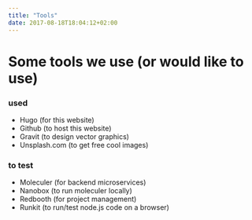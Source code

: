 ```yaml
---
title: "Tools"
date: 2017-08-18T18:04:12+02:00
---
```


# Some tools we use (or would like to use)

### used
- Hugo (for this website)
- Github (to host this website)
- Gravit (to design vector graphics)
- Unsplash.com (to get free cool images)

### to test
- Moleculer (for backend microservices)
- Nanobox (to run moleculer locally)
- Redbooth (for project management)
- Runkit (to run/test node.js code on a browser)
